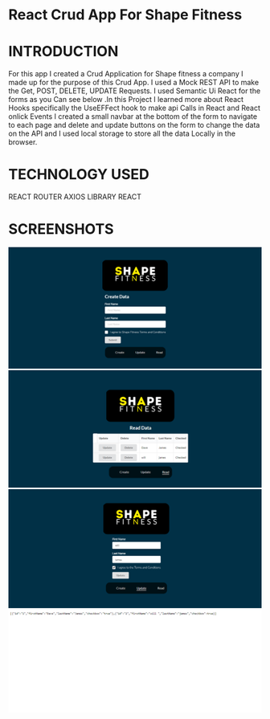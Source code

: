 #  React Crud App For Shape Fitness

#  INTRODUCTION
   


For this app I created a Crud Application for Shape fitness a company 
I made up  for the purpose of this Crud App. I used a Mock REST API to make the Get, POST, DELETE, UPDATE
 Requests. I used Semantic Ui React for the forms as you   Can see below .In this Project I learned  more about 
 React Hooks specifically the UseEFFect hook to make api Calls  in React and 
 React onlick Events I created a small navbar at the bottom of the form to navigate to each page 
 and delete and update buttons on the form to change the data on the API  and I used local storage to store all
 the data Locally in the browser.


#  TECHNOLOGY USED
REACT ROUTER
AXIOS LIBRARY
REACT 

 #  SCREENSHOTS
 
 
<img src = "pic 1.png">
<img src = "read.png">
<img src = "update.png">
<img src = "data.png">

